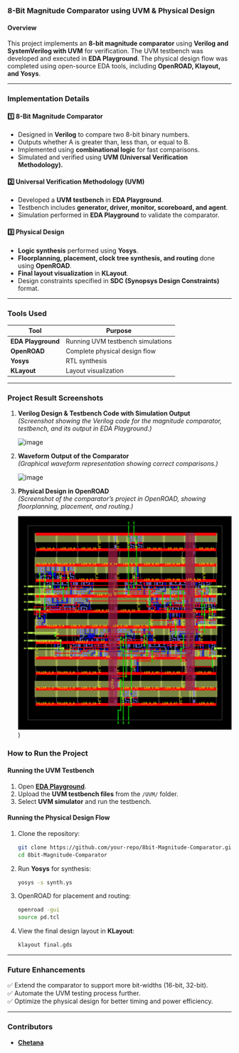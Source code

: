 ### **8-Bit Magnitude Comparator using UVM & Physical Design**  

#### **Overview**  
This project implements an **8-bit magnitude comparator** using **Verilog and SystemVerilog with UVM** for verification. The UVM testbench was developed and executed in **EDA Playground**. The physical design flow was completed using open-source EDA tools, including **OpenROAD, Klayout, and Yosys**.  

---

### **Implementation Details**  

#### **1️⃣ 8-Bit Magnitude Comparator**  
- Designed in **Verilog** to compare two 8-bit binary numbers.  
- Outputs whether A is greater than, less than, or equal to B.  
- Implemented using **combinational logic** for fast comparisons.  
- Simulated and verified using **UVM (Universal Verification Methodology).**  

#### **2️⃣ Universal Verification Methodology (UVM)**  
- Developed a **UVM testbench** in **EDA Playground**.  
- Testbench includes **generator, driver, monitor, scoreboard, and agent**.  
- Simulation performed in **EDA Playground** to validate the comparator.  

#### **3️⃣ Physical Design**  
- **Logic synthesis** performed using **Yosys**.  
- **Floorplanning, placement, clock tree synthesis, and routing** done using **OpenROAD**.  
- **Final layout visualization** in **KLayout**.  
- Design constraints specified in **SDC (Synopsys Design Constraints)** format.  

---

### **Tools Used**  
| Tool          | Purpose |  
|--------------|---------|  
| **EDA Playground**  | Running UVM testbench simulations |  
| **OpenROAD**       | Complete physical design flow |  
| **Yosys**         | RTL synthesis |  
| **KLayout**       | Layout visualization |  

---
### **Project Result Screenshots**  

1. **Verilog Design & Testbench Code with Simulation Output**  
   *(Screenshot showing the Verilog code for the magnitude comparator, testbench, and its output in EDA Playground.)*  
   
   ![image](https://github.com//assets/example1.png)  

2. **Waveform Output of the Comparator**  
   *(Graphical waveform representation showing correct comparisons.)*  
   
   ![image](https://github.com/user-attachments/assets/example2.png)  

3. **Physical Design in OpenROAD**  
   *(Screenshot of the comparator’s project in OpenROAD, showing floorplanning, placement, and routing.)*  
   
   ![image](https://github.com/Chetana-Shivaraja/Magnitude_comparator_8bit/blob/main/reports/final_all.webp.png))  


### **How to Run the Project**  

#### **Running the UVM Testbench**  
1. Open **[EDA Playground](https://www.edaplayground.com/)**.  
2. Upload the **UVM testbench files** from the `/UVM/` folder.  
3. Select **UVM simulator** and run the testbench.  

#### **Running the Physical Design Flow**  
1. Clone the repository:  
   ```bash
   git clone https://github.com/your-repo/8bit-Magnitude-Comparator.git
   cd 8bit-Magnitude-Comparator
   ```  
2. Run **Yosys** for synthesis:  
   ```bash
   yosys -s synth.ys
   ```  
3. OpenROAD for placement and routing:  
   ```bash
   openroad -gui
   source pd.tcl
   ```  
4. View the final design layout in **KLayout**:  
   ```bash
   klayout final.gds
   ```  

---

### **Future Enhancements**  
✅ Extend the comparator to support more bit-widths (16-bit, 32-bit).  
✅ Automate the UVM testing process further.  
✅ Optimize the physical design for better timing and power efficiency.  

---

### **Contributors**  
- **[Chetana](https://github.com/Chetana-Shivaraja)**

